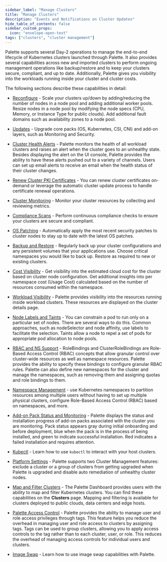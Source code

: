 ```yaml
---
sidebar_label: "Manage Clusters"
title: "Manage Clusters"
description: "Events and Notifications on Cluster Updates"
hide_table_of_contents: false
sidebar_custom_props:
  icon: "envelope-open-text"
tags: ["clusters", "cluster management"]
---
```


Palette supports several Day-2 operations to manage the end-to-end lifecycle of Kubernetes clusters launched through
Palette. It also provides several capabilities across new and imported clusters to perform ongoing management operations
like backup/restore and to keep your clusters secure, compliant, and up to date. Additionally, Palette gives you
visibility into the workloads running inside your cluster and cluster costs.

The following sections describe these capabilities in detail:

- [Reconfigure](reconfigure.md) - Scale your clusters up/down by adding/reducing the number of nodes in a node pool and
  adding additional worker pools. Resize nodes in a node pool by modifying the node specs (CPU, Memory, or Instance Type
  for public clouds). Add additional fault domains such as availability zones to a node pool.

- [Updates](cluster-updates.md) - Upgrade core packs (OS, Kubernetes, CSI, CNI) and add-on layers, such as Monitoring
  and Security.

- [Cluster Health Alerts](health-alerts.md) - Palette monitors the health of all workload clusters and raises an alert
  when the cluster goes to an unhealthy state. Besides displaying the alert on the UI console, Palette provides the
  ability to have these alerts pushed out to a variety of channels. Users can set up email alerts to receive an email
  when the health status of their cluster changes.

- [Renew Cluster PKI Certificates](certificate-management.md) - You can renew cluster certificates on-demand or leverage
  the automatic cluster update process to handle certificate renewal operations.

- [Cluster Monitoring](monitoring/deploy-monitor-stack.md) - Monitor your cluster resources by collecting and reviewing
  metrics.

- [Compliance Scans](compliance-scan.md) - Perform continuous compliance checks to ensure your clusters are secure and
  compliant.

- [OS Patching](os-patching.md) - Automatically apply the most recent security patches to cluster nodes to stay up to
  date with the latest OS patches.

- [Backup and Restore](backup-restore/backup-restore.md) - Regularly back up your cluster configurations and any
  persistent volumes that your applications use. Choose critical namespaces you would like to back up. Restore as
  required to new or existing clusters.

- [Cost Visibility](cloud-cost.md) - Get visibility into the estimated cloud cost for the cluster based on cluster node
  configuration. Get additional insights into per namespace cost (Usage Cost) calculated based on the number of
  resources consumed within the namespace.

- [Workload Visibility](workloads.md) - Palette provides visibility into the resources running inside workload clusters.
  These resources are displayed on the cluster details page.

- [Node Labels and Taints](taints.md) - You can constrain a pod to run only on a particular set of nodes. There are
  several ways to do this. Common approaches, such as nodeSelector and node affinity, use labels to facilitate the
  selection. Taints allow a node to repel a set of pods for appropriate pod allocation to node pools.

- [RBAC and NS Support](cluster-rbac.md) - RoleBindings and ClusterRoleBindings are Role-Based Access Control (RBAC)
  concepts that allow granular control over cluster-wide resources as well as namespace resources. Palette provides the
  ability to specify these bindings to configure granular RBAC rules. Palette can also define new namespaces for the
  cluster and manage the namespaces, such as removing them and assigning quotas and role bindings to them.

- [Namespace Management](namespace-management.md) - use Kubernetes namespaces to partition resources among multiple
  users without having to set up multiple physical clusters, configure Role-Based Access Control (RBAC) based on
  namespaces, and more.

- [Add-on Pack Status and Monitoring](pack-monitoring.md) - Palette displays the status and installation progress of
  add-on packs associated with the cluster you are monitoring. Pack status appears gray during initial onboarding and
  before deployment, blue when the pack is in the process of being installed, and green to indicate successful
  installation. Red indicates a failed installation and requires attention.

- [Kubectl](palette-webctl.md) - Learn how to use `kubectl` to interact with your host clusters.

- [Platform Settings](./platform-settings/platform-settings.md) - Palette supports two Cluster Management features:
  exclude a cluster or a group of clusters from getting upgraded when Palette is upgraded and disable auto remediation
  of unhealthy cluster nodes.

- [Map and Filter Clusters](cluster-map-view.md) - The Palette Dashboard provides users with the ability to map and
  filter Kubernetes clusters. You can find these capabilities on the **Clusters** page. Mapping and filtering is
  available for clusters deployed to public clouds, data centers and edge hosts.

- [Palette Access Control](cluster-tag-filter/cluster-tag-filter.md) - Palette provides the ability to manage user and
  role access privileges through tags. This feature helps you reduce the overhead in managing user and role access to
  clusters by assigning tags. Tags can be used to group clusters, allowing you to apply access controls to the tag
  rather than to each cluster, user, or role. This reduces the overhead of managing access controls for individual users
  and clusters.

- [Image Swap](image-swap.md) - Learn how to use image swap capabilities with Palette.

